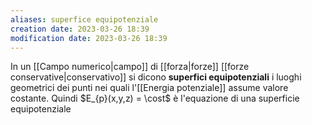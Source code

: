 ```yaml
---
aliases: superfice equipotenziale
creation date: 2023-03-26 18:39
modification date: 2023-03-26 18:39
---
```


In un [[Campo numerico|campo]] di [[forza|forze]] [[forze conservative|conservativo]] si dicono **superfici equipotenziali** i luoghi geometrici dei punti nei quali l'[[Energia potenziale]] assume valore costante.
Quindi $E_{p}(x,y,z) = \cost$ è l'equazione di una superficie equipotenziale



